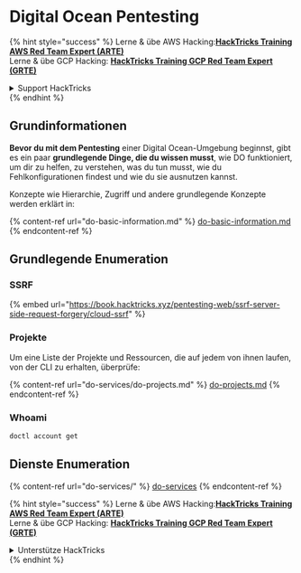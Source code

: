 # Digital Ocean Pentesting

{% hint style="success" %}
Lerne & übe AWS Hacking:<img src="../../.gitbook/assets/image (1) (1) (1) (1).png" alt="" data-size="line">[**HackTricks Training AWS Red Team Expert (ARTE)**](https://training.hacktricks.xyz/courses/arte)<img src="../../.gitbook/assets/image (1) (1) (1) (1).png" alt="" data-size="line">\
Lerne & übe GCP Hacking: <img src="../../.gitbook/assets/image (2) (1).png" alt="" data-size="line">[**HackTricks Training GCP Red Team Expert (GRTE)**<img src="../../.gitbook/assets/image (2) (1).png" alt="" data-size="line">](https://training.hacktricks.xyz/courses/grte)

<details>

<summary>Support HackTricks</summary>

* Überprüfe die [**Abonnementpläne**](https://github.com/sponsors/carlospolop)!
* **Tritt der** 💬 [**Discord-Gruppe**](https://discord.gg/hRep4RUj7f) oder der [**Telegram-Gruppe**](https://t.me/peass) bei oder **folge** uns auf **Twitter** 🐦 [**@hacktricks\_live**](https://twitter.com/hacktricks_live)**.**
* **Teile Hacking-Tricks, indem du PRs zu den** [**HackTricks**](https://github.com/carlospolop/hacktricks) und [**HackTricks Cloud**](https://github.com/carlospolop/hacktricks-cloud) GitHub-Repos einreichst.

</details>
{% endhint %}

## Grundinformationen

**Bevor du mit dem Pentesting** einer Digital Ocean-Umgebung beginnst, gibt es ein paar **grundlegende Dinge, die du wissen musst**, wie DO funktioniert, um dir zu helfen, zu verstehen, was du tun musst, wie du Fehlkonfigurationen findest und wie du sie ausnutzen kannst.

Konzepte wie Hierarchie, Zugriff und andere grundlegende Konzepte werden erklärt in:

{% content-ref url="do-basic-information.md" %}
[do-basic-information.md](do-basic-information.md)
{% endcontent-ref %}

## Grundlegende Enumeration

### SSRF

{% embed url="https://book.hacktricks.xyz/pentesting-web/ssrf-server-side-request-forgery/cloud-ssrf" %}

### Projekte

Um eine Liste der Projekte und Ressourcen, die auf jedem von ihnen laufen, von der CLI zu erhalten, überprüfe:

{% content-ref url="do-services/do-projects.md" %}
[do-projects.md](do-services/do-projects.md)
{% endcontent-ref %}

### Whoami
```bash
doctl account get
```
## Dienste Enumeration

{% content-ref url="do-services/" %}
[do-services](do-services/)
{% endcontent-ref %}

{% hint style="success" %}
Lerne & übe AWS Hacking:<img src="../../.gitbook/assets/image (1) (1) (1) (1).png" alt="" data-size="line">[**HackTricks Training AWS Red Team Expert (ARTE)**](https://training.hacktricks.xyz/courses/arte)<img src="../../.gitbook/assets/image (1) (1) (1) (1).png" alt="" data-size="line">\
Lerne & übe GCP Hacking: <img src="../../.gitbook/assets/image (2) (1).png" alt="" data-size="line">[**HackTricks Training GCP Red Team Expert (GRTE)**<img src="../../.gitbook/assets/image (2) (1).png" alt="" data-size="line">](https://training.hacktricks.xyz/courses/grte)

<details>

<summary>Unterstütze HackTricks</summary>

* Überprüfe die [**Abonnementpläne**](https://github.com/sponsors/carlospolop)!
* **Tritt der** 💬 [**Discord-Gruppe**](https://discord.gg/hRep4RUj7f) oder der [**Telegram-Gruppe**](https://t.me/peass) bei oder **folge** uns auf **Twitter** 🐦 [**@hacktricks\_live**](https://twitter.com/hacktricks_live)**.**
* **Teile Hacking-Tricks, indem du PRs zu den** [**HackTricks**](https://github.com/carlospolop/hacktricks) und [**HackTricks Cloud**](https://github.com/carlospolop/hacktricks-cloud) GitHub-Repos einreichst.

</details>
{% endhint %}
